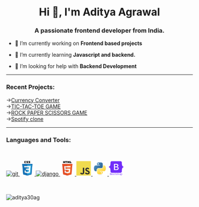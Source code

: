 <h1 align="center">Hi 👋, I'm Aditya Agrawal</h1>
<h3 align="center">A passionate frontend developer from India.</h3>

- 🔭 I’m currently working on **Frontend based projects**

- 🌱 I’m currently learning **Javascript and backend.**

- 🤝 I’m looking for help with **Backend Development**
<hr>
<h3 align="left">Recent Projects:</h3>
-><a href="https://currency-converter-hole-country.netlify.app/">Currency Converter</a><br>
-><a href="https://ephemeral-sable-db7856.netlify.app">TIC-TAC-TOE GAME</a><br>
-><a href="https://rock-paper-scissora-all.netlify.app">ROCK PAPER SCISSORS GAME</a><br>
-><a href="https://spotify-clone-for-practice-javascript.netlify.app/">Spotify clone</a>
<hr>
<h3 align="left">Languages and Tools:</h3>
<br>
<p align="left"><a href="https://git-scm.com/" target="_blank" rel="noreferrer"> <img src="https://www.vectorlogo.zone/logos/git-scm/git-scm-icon.svg" alt="git" width="40" height="40"/> </a>  <a href="https://www.w3schools.com/css/" target="_blank" rel="noreferrer"> <img src="https://raw.githubusercontent.com/devicons/devicon/master/icons/css3/css3-original-wordmark.svg" alt="css3" width="40" height="40"/> </a> <a href="https://www.djangoproject.com/" target="_blank" rel="noreferrer"> <img src="https://cdn.worldvectorlogo.com/logos/django.svg" alt="django" width="40" height="40"/> </a> <a href="https://www.w3.org/html/" target="_blank" rel="noreferrer"> <img src="https://raw.githubusercontent.com/devicons/devicon/master/icons/html5/html5-original-wordmark.svg" alt="html5" width="40" height="40"/> </a> <a href="https://developer.mozilla.org/en-US/docs/Web/JavaScript" target="_blank" rel="noreferrer"> <img src="https://raw.githubusercontent.com/devicons/devicon/master/icons/javascript/javascript-original.svg" alt="javascript" width="40" height="40"/> </a> <a href="https://www.python.org" target="_blank" rel="noreferrer"> <img src="https://raw.githubusercontent.com/devicons/devicon/master/icons/python/python-original.svg" alt="python" width="40" height="40"/> </a> <a href="https://getbootstrap.com" target="_blank" rel="noreferrer"> <img src="https://raw.githubusercontent.com/devicons/devicon/master/icons/bootstrap/bootstrap-plain-wordmark.svg" alt="bootstrap" width="40" height="40"/> </a> </p>
<br>
<p><img align="center" src="https://github-readme-stats.vercel.app/api/top-langs?username=aditya30ag&show_icons=true&locale=en&layout=compact" alt="aditya30ag" /></p>

